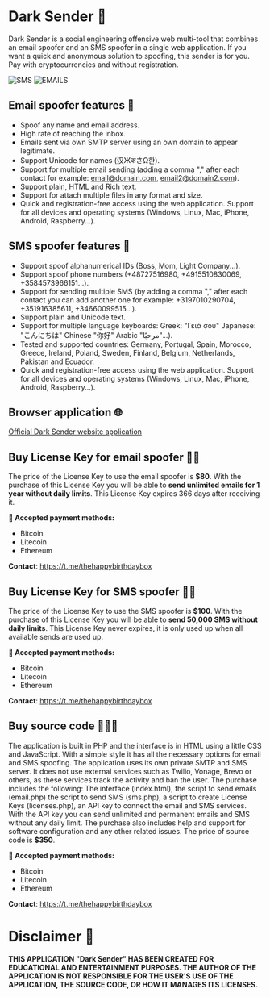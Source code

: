 # Dark Sender 🖤

Dark Sender is a social engineering offensive web multi-tool that combines an email spoofer and an SMS spoofer in a single web application. 
If you want a quick and anonymous solution to spoofing, this sender is for you. Pay with cryptocurrencies and without registration.

![SMS](https://github.com/user-attachments/assets/291fcf34-76b9-45f4-81b8-5d627d2a8176) ![EMAILS](https://github.com/user-attachments/assets/5ab61767-6b35-44dc-a63e-55a76036c162) 


## Email spoofer features 📧

- Spoof any name and email address.
- High rate of reaching the inbox.
- Emails sent via own SMTP server using an own domain to appear legitimate.
- Support Unicode for names (汉ЖकさΩ한).
- Support for multiple email sending (adding a comma "," after each contact for example: email@domain.com, email2@domain2.com).
- Support plain, HTML and Rich text.
- Support for attach multiple files in any format and size.
- Quick and registration-free access using the web application. Support for all devices and operating systems (Windows, Linux, Mac, iPhone, Android, Raspberry...).

## SMS spoofer features 💬

- Support spoof alphanumerical IDs (Boss, Mom, Light Company...).
- Support spoof phone numbers (+48727516980, +4915510830069, +3584573966151...).
- Support for sending multiple SMS (by adding a comma "," after each contact you can add another one for example: +3197010290704, +351916385611, +34660099515...).
- Support plain and Unicode text.
- Support for multiple language keyboards: Greek: "Γειά σου" Japanese: "こんにちは" Chinese "你好" Arabic "مرحبًا"...).
- Tested and supported countries: Germany, Portugal, Spain, Morocco, Greece, Ireland, Poland, Sweden, Finland, Belgium, Netherlands, Pakistan and Ecuador.
- Quick and registration-free access using the web application. Support for all devices and operating systems (Windows, Linux, Mac, iPhone, Android, Raspberry...).

## Browser application 🌐

[Official Dark Sender website application](https://darksender.dreamhosters.com)

## Buy License Key for email spoofer 🔑📧

The price of the License Key to use the email spoofer is **$80**. With the purchase of this License Key you will be able to **send unlimited emails for 1 year without daily limits**. This License Key expires 366 days after receiving it.

**👛 Accepted payment methods:**

- Bitcoin
- Litecoin
- Ethereum

**Contact**: https://t.me/thehappybirthdaybox

## Buy License Key for SMS spoofer 🔑💬

The price of the License Key to use the SMS spoofer is **$100**. With the purchase of this License Key you will be able to **send 50,000 SMS without daily limits**. This License Key never expires, it is only used up when all available sends are used up.

**👛 Accepted payment methods:**

- Bitcoin
- Litecoin
- Ethereum

**Contact**: https://t.me/thehappybirthdaybox

## Buy source code 🔐📧💬

The application is built in PHP and the interface is in HTML using a little CSS and JavaScript. With a simple style it has all the necessary options for email and SMS spoofing. The application uses its own private SMTP and SMS server. It does not use external services such as Twilio, Vonage, Brevo or others, as these services track the activity and ban the user. The purchase includes the following: The interface (index.html), the script to send emails (email.php) the script to send SMS (sms.php), a script to create License Keys (licenses.php), an API key to connect the email and SMS services. With the API key you can send unlimited and permanent emails and SMS without any daily limit. The purchase also includes help and support for software configuration and any other related issues. The price of source code is **$350**.

**👛 Accepted payment methods:**

- Bitcoin
- Litecoin
- Ethereum

**Contact**: https://t.me/thehappybirthdaybox

# Disclaimer 📜

**THIS APPLICATION "Dark Sender" HAS BEEN CREATED FOR EDUCATIONAL AND ENTERTAINMENT PURPOSES. THE AUTHOR OF THE APPLICATION IS NOT RESPONSIBLE FOR THE USER'S USE OF THE APPLICATION, THE SOURCE CODE, OR HOW IT MANAGES ITS LICENSES.**
